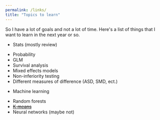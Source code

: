 ```yaml
---
permalink: /links/
title: "Topics to learn"
---
```


So I have a lot of goals and not a lot of time. Here's a list of things that I want to learn in the next year or so.

* Stats (mostly review)
 - Probability
 - GLM
 - Survival analysis
 - Mixed effects models
 - Non-inferiority testing
 - Different measures of difference (ASD, SMD, ect.)
* Machine learning
 - Random forests
 - [~~K-means~~](https://svenhalvorson.github.io/party_page/portfolio/k_means)
 - Neural networks (maybe not)
